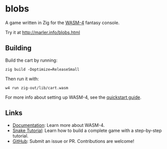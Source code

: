 # blobs

A game written in Zig for the [WASM-4](https://wasm4.org) fantasy console.

Try it at http://marler.info/blobs.html

## Building

Build the cart by running:

```shell
zig build -Doptimize=ReleaseSmall
```

Then run it with:

```shell
w4 run zig-out/lib/cart.wasm
```

For more info about setting up WASM-4, see the [quickstart guide](https://wasm4.org/docs/getting-started/setup?code-lang=zig#quickstart).

## Links

- [Documentation](https://wasm4.org/docs): Learn more about WASM-4.
- [Snake Tutorial](https://wasm4.org/docs/tutorials/snake/goal): Learn how to build a complete game
  with a step-by-step tutorial.
- [GitHub](https://github.com/aduros/wasm4): Submit an issue or PR. Contributions are welcome!
